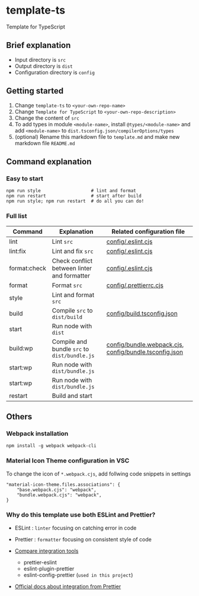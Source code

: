 # template-ts
Template for TypeScript

## Brief explanation
- Input directory is `src`
- Output directory is `dist`
- Configuration directory is `config`

## Getting started
1. Change `template-ts` to `<your-own-repo-name>`
2. Change `Template for TypeScript` to `<your-own-repo-description>`
3. Change the content of `src`
4. To add types in module `<module-name>`, install `@types/<module-name>` and add `<module-name>` to `dist.tsconfig.json/compilerOptions/types`
5. (optional) Rename this markdown file to `template.md` and make new markdown file `README.md`


## Command explanation
### Easy to start
```shell
npm run style                   # lint and format
npm run restart                 # start after build
npm run style; npm run restart  # do all you can do!
```

### Full list
| Command      | Explanation                                  | Related configuration file                                                           |
|--------------|----------------------------------------------|--------------------------------------------------------------------------------------|
| lint         | Lint `src`                                   | [config/.eslint.cjs][eslint]                                                         |
| lint:fix     | Lint and fix `src`                           | [config/.eslint.cjs][eslint]                                                         |
| format:check | Check conflict between linter and formatter  | [config/.eslint.cjs][eslint]                                                         |
| format       | Format `src`                                 | [config/.prettierrc.cjs][prettier]                                                   |
| style        | Lint and format `src`                        |                                                                                      |
| build        | Compile `src` to `dist/build`                | [config/build.tsconfig.json][build-tsconfig]                                         |
| start        | Run node with `dist`                         |                                                                                      |
| build:wp     | Compile and bundle `src` to `dist/bundle.js` | [config/bundle.webpack.cjs][webpack], [config/bundle.tsconfig.json][bundle-tsconfig] |
| start:wp     | Run node with `dist/bundle.js`               |                                                                                      |
| start:wp     | Run node with `dist/bundle.js`               |                                                                                      |
| restart      | Build and start                              |                                                                                      |

[eslint]: ./config/.eslintrc.cjs
[prettier]: ./config/.prettierrc.cjs
[webpack]: config/bundle.webpack.cjs
[build-tsconfig]: config/build.tsconfig.json
[bundle-tsconfig]: config/bundle.tsconfig.json

## Others
### Webpack installation
 ```
npm install -g webpack webpack-cli
 ```

### Material Icon Theme configuration in VSC
To change the icon of `*.webpack.cjs`, add follwing code snippets in settings

```
"material-icon-theme.files.associations": {
    "base.webpack.cjs": "webpack",
    "bundle.webpack.cjs": "webpack",
}
```
### Why do this template use both ESLint and Prettier?
- ESLint : `linter` focusing on catching error in code
- Prettier : `formatter` focusing on consistent style of code

- [Compare integration tools](https://stackoverflow.com/questions/44690308)
    - prettier-eslint
    - eslint-plugin-prettier
    - eslint-config-prettier (`used in this project`)
- [Official docs about integration from Prettier](https://prettier.io/docs/en/integrating-with-linters)